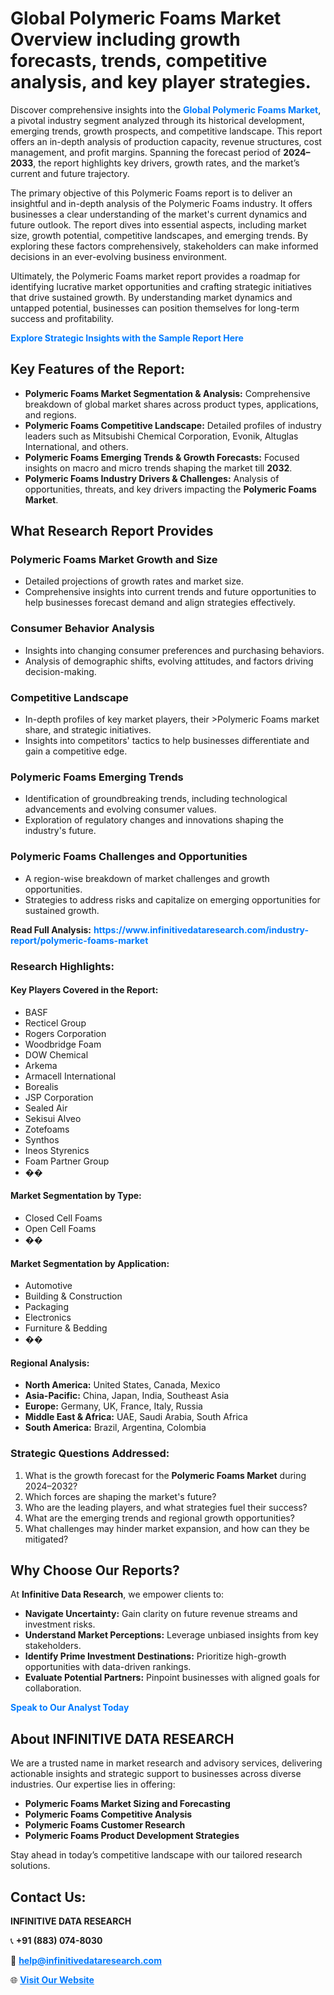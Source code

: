 <h1>Global Polymeric Foams Market Overview including growth forecasts, trends, competitive analysis, and key player strategies.</h1>
<p>
Discover comprehensive insights into the 
<a href="https://www.infinitivedataresearch.com/industry-report/polymeric-foams-market" rel="dofollow" style="color: #007BFF; text-decoration: none;"><strong>Global Polymeric Foams Market</strong></a>, a pivotal industry segment analyzed through its historical development, emerging trends, growth prospects, and competitive landscape. This report offers an in-depth analysis of production capacity, revenue structures, cost management, and profit margins. Spanning the forecast period of <strong>2024–2033</strong>, the report highlights key drivers, growth rates, and the market’s current and future trajectory.
</p>
<p>
The primary objective of this Polymeric Foams report is to deliver an insightful and in-depth analysis of the Polymeric Foams industry. It offers businesses a clear understanding of the market's current dynamics and future outlook. The report dives into essential aspects, including market size, growth potential, competitive landscapes, and emerging trends. By exploring these factors comprehensively, stakeholders can make informed decisions in an ever-evolving business environment.
</p>
<p>
Ultimately, the Polymeric Foams market report provides a roadmap for identifying lucrative market opportunities and crafting strategic initiatives that drive sustained growth. By understanding market dynamics and untapped potential, businesses can position themselves for long-term success and profitability.
</p>
<p>
<a href="https://www.infinitivedataresearch.com/request-sample/reportId=104645" style="color: #007BFF; text-decoration: none;"><strong>Explore Strategic Insights with the Sample Report Here</strong></a>
</p>

<h2>Key Features of the Report:</h2>
<ul>
<li><strong>Polymeric Foams Market Segmentation & Analysis:</strong> Comprehensive breakdown of global market shares across product types, applications, and regions.</li>
<li><strong>Polymeric Foams Competitive Landscape:</strong> Detailed profiles of industry leaders such as Mitsubishi Chemical Corporation, Evonik, Altuglas International, and others.</li>
<li><strong>Polymeric Foams Emerging Trends & Growth Forecasts:</strong> Focused insights on macro and micro trends shaping the market till <strong>2032</strong>.</li>
<li><strong>Polymeric Foams Industry Drivers & Challenges:</strong> Analysis of opportunities, threats, and key drivers impacting the <strong>Polymeric Foams Market</strong>.</li>
</ul>

<h2>What Research Report Provides</h2>
<h3>Polymeric Foams Market Growth and Size</h3>
<ul>
<li>Detailed projections of growth rates and market size.</li>
<li>Comprehensive insights into current trends and future opportunities to help businesses forecast demand and align strategies effectively.</li>
</ul>

<h3>Consumer Behavior Analysis</h3>
<ul>
<li>Insights into changing consumer preferences and purchasing behaviors.</li>
<li>Analysis of demographic shifts, evolving attitudes, and factors driving decision-making.</li>
</ul>

<h3>Competitive Landscape</h3>
<ul>
<li>In-depth profiles of key market players, their >Polymeric Foams market share, and strategic initiatives.</li>
<li>Insights into competitors' tactics to help businesses differentiate and gain a competitive edge.</li>
</ul>

<h3>Polymeric Foams Emerging Trends</h3>
<ul>
<li>Identification of groundbreaking trends, including technological advancements and evolving consumer values.</li>
<li>Exploration of regulatory changes and innovations shaping the industry's future.</li>
</ul>

<h3>Polymeric Foams Challenges and Opportunities</h3>
<ul>
<li>A region-wise breakdown of market challenges and growth opportunities.</li>
<li>Strategies to address risks and capitalize on emerging opportunities for sustained growth.</li>
</ul>
<p><strong>Read Full Analysis:</strong> <a href="https://www.infinitivedataresearch.com/industry-report/polymeric-foams-market" rel="dofollow" style="color: #007BFF; text-decoration: none;"><strong>https://www.infinitivedataresearch.com/industry-report/polymeric-foams-market</strong></a></p>
<h3>Research Highlights:</h3>
<h4>Key Players Covered in the Report:</h4>
<ul><li>BASF</li><li>Recticel Group</li><li>Rogers Corporation</li><li>Woodbridge Foam</li><li>DOW Chemical</li><li>Arkema</li><li>Armacell International</li><li>Borealis</li><li>JSP Corporation</li><li>Sealed Air</li><li>Sekisui Alveo</li><li>Zotefoams</li><li>Synthos</li><li>Ineos Styrenics</li><li>Foam Partner Group</li><li>��</li></ul>
<h4>Market Segmentation by Type:</h4>
<ul><li>Closed Cell Foams</li><li>Open Cell Foams</li><li>��</li></ul>
<h4>Market Segmentation by Application:</h4>
<ul><li>Automotive</li><li>Building &amp; Construction</li><li>Packaging</li><li>Electronics</li><li>Furniture &amp; Bedding</li><li>��</li></ul>

<h4>Regional Analysis:</h4>
<ul>
<li><strong>North America:</strong> United States, Canada, Mexico</li>
<li><strong>Asia-Pacific:</strong> China, Japan, India, Southeast Asia</li>
<li><strong>Europe:</strong> Germany, UK, France, Italy, Russia</li>
<li><strong>Middle East & Africa:</strong> UAE, Saudi Arabia, South Africa</li>
<li><strong>South America:</strong> Brazil, Argentina, Colombia</li>
</ul>

<h3>Strategic Questions Addressed:</h3>
<ol>
<li>What is the growth forecast for the <strong>Polymeric Foams Market</strong> during 2024–2032?</li>
<li>Which forces are shaping the market's future?</li>
<li>Who are the leading players, and what strategies fuel their success?</li>
<li>What are the emerging trends and regional growth opportunities?</li>
<li>What challenges may hinder market expansion, and how can they be mitigated?</li>
</ol>

<h2>Why Choose Our Reports?</h2>
<p>At <strong>Infinitive Data Research</strong>, we empower clients to:</p>
<ul>
<li><strong>Navigate Uncertainty:</strong> Gain clarity on future revenue streams and investment risks.</li>
<li><strong>Understand Market Perceptions:</strong> Leverage unbiased insights from key stakeholders.</li>
<li><strong>Identify Prime Investment Destinations:</strong> Prioritize high-growth opportunities with data-driven rankings.</li>
<li><strong>Evaluate Potential Partners:</strong> Pinpoint businesses with aligned goals for collaboration.</li>
</ul>
<p><a href="https://www.infinitivedataresearch.com/industry-report/polymeric-foams-market" rel="dofollow" style="color: #007BFF; text-decoration: none;"><strong>Speak to Our Analyst Today</strong></a></p>

<h2>About INFINITIVE DATA RESEARCH</h2>
<p>We are a trusted name in market research and advisory services, delivering actionable insights and strategic support to businesses across diverse industries. Our expertise lies in offering:</p>
<ul>
<li><strong>Polymeric Foams Market Sizing and Forecasting</strong></li>
<li><strong>Polymeric Foams Competitive Analysis</strong></li>
<li><strong>Polymeric Foams Customer Research</strong></li>
<li><strong>Polymeric Foams Product Development Strategies</strong></li>
</ul>
<p>Stay ahead in today’s competitive landscape with our tailored research solutions.</p>

<h2>Contact Us:</h2>
<p><strong>INFINITIVE DATA RESEARCH</strong></p>
<p>📞 <strong>+91 (883) 074-8030</strong></p>
<p>📧 <strong><a href="mailto:help@infinitivedataresearch.com" style="color: #007BFF;">help@infinitivedataresearch.com</a></strong></p>
<p>🌐 <strong><a href="https://www.infinitivedataresearch.com" rel="dofollow" style="color: #007BFF;">Visit Our Website</a></strong></p>